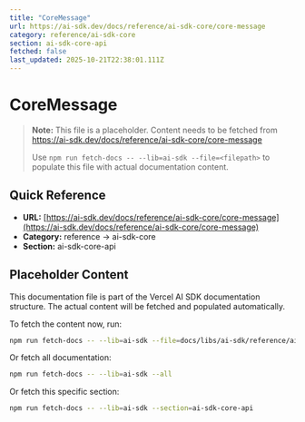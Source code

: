 ```yaml
---
title: "CoreMessage"
url: https://ai-sdk.dev/docs/reference/ai-sdk-core/core-message
category: reference/ai-sdk-core
section: ai-sdk-core-api
fetched: false
last_updated: 2025-10-21T22:38:01.111Z
---
```


# CoreMessage

> **Note:** This file is a placeholder. Content needs to be fetched from https://ai-sdk.dev/docs/reference/ai-sdk-core/core-message
>
> Use `npm run fetch-docs -- --lib=ai-sdk --file=<filepath>` to populate this file with actual documentation content.

## Quick Reference

- **URL:** [https://ai-sdk.dev/docs/reference/ai-sdk-core/core-message](https://ai-sdk.dev/docs/reference/ai-sdk-core/core-message)
- **Category:** reference → ai-sdk-core
- **Section:** ai-sdk-core-api

## Placeholder Content

This documentation file is part of the Vercel AI SDK documentation structure.
The actual content will be fetched and populated automatically.

To fetch the content now, run:

```bash
npm run fetch-docs -- --lib=ai-sdk --file=docs/libs/ai-sdk/reference/ai-sdk-core/core-message.md
```

Or fetch all documentation:

```bash
npm run fetch-docs -- --lib=ai-sdk --all
```

Or fetch this specific section:

```bash
npm run fetch-docs -- --lib=ai-sdk --section=ai-sdk-core-api
```

